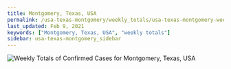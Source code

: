 ```yaml
---
title: Montgomery, Texas, USA
permalink: /usa-texas-montgomery/weekly_totals/usa-texas-montgomery-weekly_totals.html
last_updated: Feb 9, 2021
keywords: ["Montgomery, Texas, USA", "weekly totals"]
sidebar: usa-texas-montgomery_sidebar
---
```


![Weekly Totals of Confirmed Cases for Montgomery, Texas, USA](/covid_tracker/images/graphs/usa-texas-montgomery-weekly_totals_graph.png)
